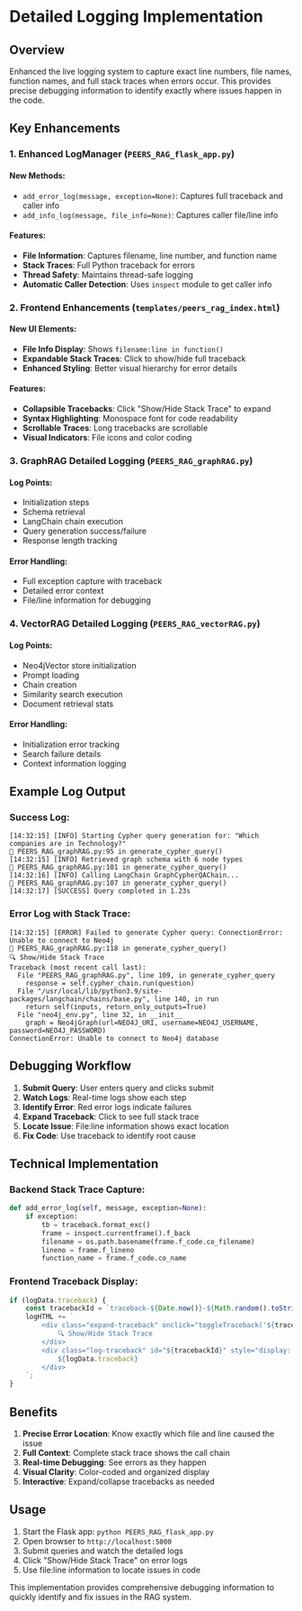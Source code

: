 # Detailed Logging Implementation

## Overview
Enhanced the live logging system to capture exact line numbers, file names, function names, and full stack traces when errors occur. This provides precise debugging information to identify exactly where issues happen in the code.

## Key Enhancements

### 1. Enhanced LogManager (`PEERS_RAG_flask_app.py`)

#### New Methods:
- `add_error_log(message, exception=None)`: Captures full traceback and caller info
- `add_info_log(message, file_info=None)`: Captures caller file/line info

#### Features:
- **File Information**: Captures filename, line number, and function name
- **Stack Traces**: Full Python traceback for errors
- **Thread Safety**: Maintains thread-safe logging
- **Automatic Caller Detection**: Uses `inspect` module to get caller info

### 2. Frontend Enhancements (`templates/peers_rag_index.html`)

#### New UI Elements:
- **File Info Display**: Shows `filename:line in function()`
- **Expandable Stack Traces**: Click to show/hide full traceback
- **Enhanced Styling**: Better visual hierarchy for error details

#### Features:
- **Collapsible Tracebacks**: Click "Show/Hide Stack Trace" to expand
- **Syntax Highlighting**: Monospace font for code readability
- **Scrollable Traces**: Long tracebacks are scrollable
- **Visual Indicators**: File icons and color coding

### 3. GraphRAG Detailed Logging (`PEERS_RAG_graphRAG.py`)

#### Log Points:
- Initialization steps
- Schema retrieval
- LangChain chain execution
- Query generation success/failure
- Response length tracking

#### Error Handling:
- Full exception capture with traceback
- Detailed error context
- File/line information for debugging

### 4. VectorRAG Detailed Logging (`PEERS_RAG_vectorRAG.py`)

#### Log Points:
- Neo4jVector store initialization
- Prompt loading
- Chain creation
- Similarity search execution
- Document retrieval stats

#### Error Handling:
- Initialization error tracking
- Search failure details
- Context information logging

## Example Log Output

### Success Log:
```
[14:32:15] [INFO] Starting Cypher query generation for: "Which companies are in Technology?"
📁 PEERS_RAG_graphRAG.py:95 in generate_cypher_query()
[14:32:15] [INFO] Retrieved graph schema with 6 node types
📁 PEERS_RAG_graphRAG.py:101 in generate_cypher_query()
[14:32:16] [INFO] Calling LangChain GraphCypherQAChain...
📁 PEERS_RAG_graphRAG.py:107 in generate_cypher_query()
[14:32:17] [SUCCESS] Query completed in 1.23s
```

### Error Log with Stack Trace:
```
[14:32:15] [ERROR] Failed to generate Cypher query: ConnectionError: Unable to connect to Neo4j
📁 PEERS_RAG_graphRAG.py:118 in generate_cypher_query()
🔍 Show/Hide Stack Trace
Traceback (most recent call last):
  File "PEERS_RAG_graphRAG.py", line 109, in generate_cypher_query
    response = self.cypher_chain.run(question)
  File "/usr/local/lib/python3.9/site-packages/langchain/chains/base.py", line 140, in run
    return self(inputs, return_only_outputs=True)
  File "neo4j_env.py", line 32, in __init__
    graph = Neo4jGraph(url=NEO4J_URI, username=NEO4J_USERNAME, password=NEO4J_PASSWORD)
ConnectionError: Unable to connect to Neo4j database
```

## Debugging Workflow

1. **Submit Query**: User enters query and clicks submit
2. **Watch Logs**: Real-time logs show each step
3. **Identify Error**: Red error logs indicate failures
4. **Expand Traceback**: Click to see full stack trace
5. **Locate Issue**: File:line information shows exact location
6. **Fix Code**: Use traceback to identify root cause

## Technical Implementation

### Backend Stack Trace Capture:
```python
def add_error_log(self, message, exception=None):
    if exception:
        tb = traceback.format_exc()
        frame = inspect.currentframe().f_back
        filename = os.path.basename(frame.f_code.co_filename)
        lineno = frame.f_lineno
        function_name = frame.f_code.co_name
```

### Frontend Traceback Display:
```javascript
if (logData.traceback) {
    const tracebackId = `traceback-${Date.now()}-${Math.random().toString(36).substr(2, 9)}`;
    logHTML += `
        <div class="expand-traceback" onclick="toggleTraceback('${tracebackId}')">
            🔍 Show/Hide Stack Trace
        </div>
        <div class="log-traceback" id="${tracebackId}" style="display: none;">
            ${logData.traceback}
        </div>
    `;
}
```

## Benefits

1. **Precise Error Location**: Know exactly which file and line caused the issue
2. **Full Context**: Complete stack trace shows the call chain
3. **Real-time Debugging**: See errors as they happen
4. **Visual Clarity**: Color-coded and organized display
5. **Interactive**: Expand/collapse tracebacks as needed

## Usage

1. Start the Flask app: `python PEERS_RAG_flask_app.py`
2. Open browser to `http://localhost:5000`
3. Submit queries and watch the detailed logs
4. Click "Show/Hide Stack Trace" on error logs
5. Use file:line information to locate issues in code

This implementation provides comprehensive debugging information to quickly identify and fix issues in the RAG system.

